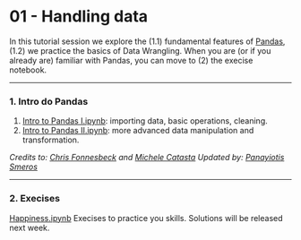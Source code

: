# 01 - Handling data

In this tutorial session we explore the (1.1) fundamental features of [Pandas](http://pandas.pydata.org/), (1.2) we practice the basics of Data Wrangling. When you are (or if you already are) familiar with Pandas, you can move to (2) the execise notebook.

---

### 1. Intro do Pandas

1. [Intro to Pandas I.ipynb](https://github.com/epfl-ada/2020/blob/master/Tutorials/01%20-%20Handling%20data/Intro%20to%20Pandas%20I.ipynb): importing data, basic operations, cleaning.
2. [Intro to Pandas II.ipynb](https://github.com/epfl-ada/2020/blob/master/Tutorials/01%20-%20Handling%20data/Intro%20to%20Pandas%20II.ipynb): more advanced data manipulation and transformation.

*Credits to: [Chris Fonnesbeck](https://github.com/fonnesbeck)  and [Michele Catasta](https://github.com/pirroh)*
*Updated by: [Panayiotis Smeros](https://github.com/psmeros)*

---
### 2. Execises

[Happiness.ipynb](https://github.com/epfl-ada/2020/blob/master/Tutorials/01%20-%20Handling%20data/Happiness.ipynb) Execises to practice you skills. Solutions will be released next week.